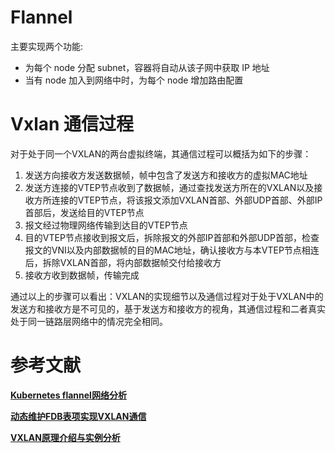 

# Flannel
主要实现两个功能:
* 为每个 node 分配 subnet，容器将自动从该子网中获取 IP 地址
* 当有 node 加入到网络中时，为每个 node 增加路由配置


# Vxlan 通信过程
对于处于同一个VXLAN的两台虚拟终端，其通信过程可以概括为如下的步骤：
1. 发送方向接收方发送数据帧，帧中包含了发送方和接收方的虚拟MAC地址
2. 发送方连接的VTEP节点收到了数据帧，通过查找发送方所在的VXLAN以及接收方所连接的VTEP节点，将该报文添加VXLAN首部、外部UDP首部、外部IP首部后，发送给目的VTEP节点
3. 报文经过物理网络传输到达目的VTEP节点
4. 目的VTEP节点接收到报文后，拆除报文的外部IP首部和外部UDP首部，检查报文的VNI以及内部数据帧的目的MAC地址，确认接收方与本VTEP节点相连后，拆除VXLAN首部，将内部数据帧交付给接收方
5. 接收方收到数据帧，传输完成

通过以上的步骤可以看出：VXLAN的实现细节以及通信过程对于处于VXLAN中的发送方和接收方是不可见的，基于发送方和接收方的视角，其通信过程和二者真实处于同一链路层网络中的情况完全相同。




# 参考文献
**[Kubernetes flannel网络分析](http://just4coding.com/2021/11/03/flannel/)**

**[动态维护FDB表项实现VXLAN通信](http://just4coding.com/2020/04/20/vxlan-fdb/)**

**[VXLAN原理介绍与实例分析](http://just4coding.com/2017/05/21/vxlan/)**

